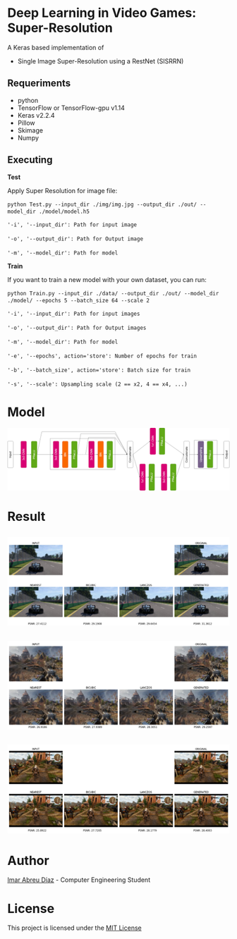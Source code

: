 # Deep Learning in Video Games: Super-Resolution

A Keras based implementation of

- Single Image Super-Resolution using a RestNet (SISRRN)
 
## **Requeriments**

- python
- TensorFlow or TensorFlow-gpu v1.14
- Keras v2.2.4
- Pillow
- Skimage
- Numpy

## **Executing**
**Test**

Apply Super Resolution for image file:

```shell
python Test.py --input_dir ./img/img.jpg --output_dir ./out/ --model_dir ./model/model.h5
```
    '-i', '--input_dir': Path for input image

    '-o', '--output_dir': Path for Output image

    '-m', '--model_dir': Path for model

**Train**

If you want to train a new model with your own dataset, you can run:

```shell
python Train.py --input_dir ./data/ --output_dir ./out/ --model_dir ./model/ --epochs 5 --batch_size 64 --scale 2
```
    '-i', '--input_dir': Path for input images

    '-o', '--output_dir': Path for Output images

    '-m', '--model_dir': Path for model

    '-e', '--epochs', action='store': Number of epochs for train

    '-b', '--batch_size', action='store': Batch size for train

    '-s', '--scale': Upsampling scale (2 == x2, 4 == x4, ...)

# Model

![Model](img/Model_CNN.png)

# Result

![result1](img/test_tradicional.png)
---
![result2](img/metro.png)
---
![result3](img/tw3_test.png)
---

# Author

[Imar Abreu Díaz](https://www.linkedin.com/in/imar-abreu-diaz-89ba11181/) - Computer Engineering Student

# License

This project is licensed under the [MIT License](LICENSE)